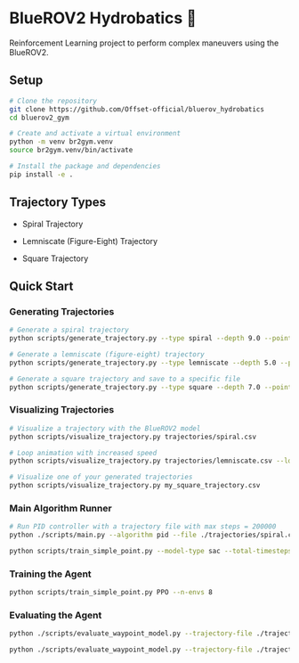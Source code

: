 # BlueROV2 Hydrobatics 🌊 

Reinforcement Learning project to perform complex maneuvers using the BlueROV2.

## Setup

```bash
# Clone the repository
git clone https://github.com/Offset-official/bluerov_hydrobatics
cd bluerov2_gym

# Create and activate a virtual environment
python -m venv br2gym.venv
source br2gym.venv/bin/activate

# Install the package and dependencies
pip install -e .
```

## Trajectory Types

- Spiral Trajectory

- Lemniscate (Figure-Eight) Trajectory

- Square Trajectory

## ️Quick Start


### Generating Trajectories

```bash
# Generate a spiral trajectory
python scripts/generate_trajectory.py --type spiral --depth 9.0 --points 100 --plot

# Generate a lemniscate (figure-eight) trajectory
python scripts/generate_trajectory.py --type lemniscate --depth 5.0 --points 150 --plot

# Generate a square trajectory and save to a specific file
python scripts/generate_trajectory.py --type square --depth 7.0 --points 200 --output my_square_trajectory.csv
```

### Visualizing Trajectories

```bash
# Visualize a trajectory with the BlueROV2 model
python scripts/visualize_trajectory.py trajectories/spiral.csv

# Loop animation with increased speed
python scripts/visualize_trajectory.py trajectories/lemniscate.csv --loop --speed 2.0

# Visualize one of your generated trajectories
python scripts/visualize_trajectory.py my_square_trajectory.csv
```


### Main Algorithm Runner

```bash
# Run PID controller with a trajectory file with max steps = 200000
python ./scripts/main.py --algorithm pid --file ./trajectories/spiral.csv --max-steps 200000

python scripts/train_simple_point.py --model-type sac --total-timesteps 500000 --n-envs 4 --model-name mymodel
```

### Training the Agent

```bash
python scripts/train_simple_point.py PPO --n-envs 8 
```

### Evaluating the Agent

```bash
python ./scripts/evaluate_waypoint_model.py --trajectory-file ./trajectories/spiral.csv --model-type a2c --model-path ./trained_models/best_checkpoints/best_model.zip --normalization-file ./trained_models/best_checkpoints/best_vector_norm.pkl

python ./scripts/evaluate_waypoint_model.py --trajectory-file ./trajectories/spiral.csv --model-type a2c --model-path ./trained_models/checkpoints/bluerov_simplepoint_960000_steps.zip --normalization-file ./trained_models/best_checkpoints/best_vector_norm.pkl

```
